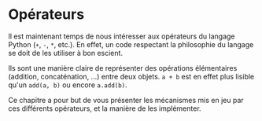 # Opérateurs

Il est maintenant temps de nous intéresser aux opérateurs du langage Python (`+`, `-`, `*`, etc.).
En effet, un code respectant la philosophie du langage se doit de les utiliser à bon escient.

Ils sont une manière claire de représenter des opérations élémentaires (addition, concaténation, …) entre deux objets.
`a + b` est en effet plus lisible qu'un `add(a, b)` ou encore `a.add(b)`.

Ce chapitre a pour but de vous présenter les mécanismes mis en jeu par ces différents opérateurs, et la manière de les implémenter.
